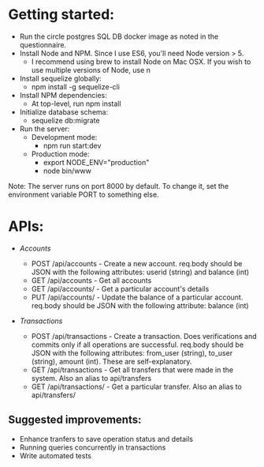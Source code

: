 # Getting started:
* Run the circle postgres SQL DB docker image as noted in the questionnaire.
* Install Node and NPM. Since I use ES6, you'll need Node version > 5.
	* I recommend using brew to install Node on Mac OSX. If you wish to use multiple versions of Node, use n
* Install sequelize globally:
	* npm install -g sequelize-cli
* Install NPM dependencies:
	* At top-level, run npm install
* Initialize database schema:
	* sequelize db:migrate
* Run the server:
	* Development mode:
		* npm run start:dev
	* Production mode:
		* export NODE_ENV="production"
		* node bin/www


Note: The server runs on port 8000 by default. To change it, set the environment variable PORT to something else.

# APIs:
* *Accounts*
	* POST /api/accounts - Create a new account. req.body should be JSON with the following attributes: userid (string) and balance (int)
	* GET /api/accounts - Get all accounts
	* GET /api/accounts/<userid> - Get a particular account's details
	* PUT /api/accounts/<userid> - Update the balance of a particular account. req.body should be JSON with the following attribute: balance (int)

* *Transactions*
	* POST /api/transactions - Create a transaction. Does verifications and commits only if all operations are successful. req.body should be JSON with the following attributes: from_user (string), to_user (string), amount (int). These are self-explanatory.
	* GET /api/transactions - Get all transfers that were made in the system. Also an alias to api/transfers
	* GET /api/transactions/<transferid> - Get a particular transfer. Also an alias to api/transfers/<transferid>

## Suggested improvements:
* Enhance tranfers to save operation status and details
* Running queries concurrently in transactions
* Write automated tests


